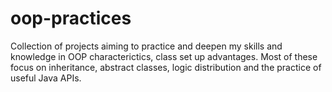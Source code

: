 # oop-practices
Collection of projects aiming to practice and deepen my skills and knowledge in OOP characterictics, class set up advantages. Most of these focus on inheritance, abstract classes, logic distribution and the practice of useful Java APIs. 
